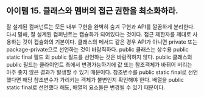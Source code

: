 ## 아이템 15. 클래스와 멤버의 접근 권한을 최소화하라.
잘 설계된 컴퍼넌트는 모든 내부 구현을 완벽히 숨겨 구현과 API를 깔끔하게 분리한다. 다시 말해, 잘 설계된 컴퍼넌트는 캡슐화가 되어있다는 것이다. 접근 제한자를 제대로 사용하는 것이 캡슐화의 기본이다. 클래스의 메서드 같은 경우 API가 아니면 private 또는 package-private으로 선언하는 것이 바람직하다. public 클래스는 상수용 public static final 필드 외 public 필드를 선언하는 것은 바람직하지 않다. public 클래스의 public 필드는 클라이언트 측에서 변경가능하기에 값 또는 참조객체가 바뀌어 버리는 아주 좋지 않은 결과가 발생할 수 있기 때문이다. 참조변수를 public static final로 선언했다면 해당 참조변수가 가리키는 객체가 불변인지 확인해야 한다. 배열을 public static final로 선언했다 해도, 배열의 요소들은 변경될 수 있기 때문이다. 